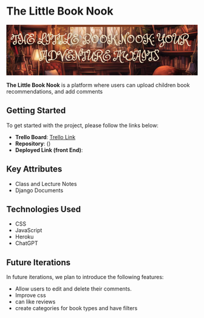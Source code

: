 # The Little Book Nook

![Logo](BookLogo.png)

**The Little Book Nook** is a platform where users can upload children book recommendations, and add comments

## Getting Started

To get started with the project, please follow the links below:
- **Trello Board**: [Trello Link](https://trello.com/b/X0JUlXeD/children-book-review)
- **Repository**: ()
- **Deployed Link (front End)**: 

## Key Attributes
- Class and Lecture Notes
- Django Documents

## Technologies Used

- CSS
- JavaScript
- Heroku
- ChatGPT

## Future Iterations

In future iterations, we plan to introduce the following features:

- Allow users to edit and delete their comments.
- Improve css
- can like reviews
- create categories for book types and have filters




